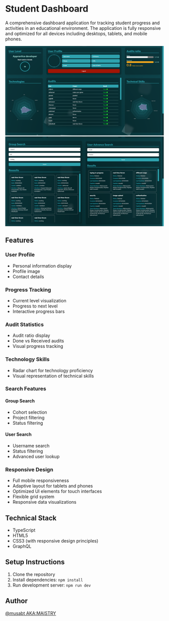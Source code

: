 # Student Dashboard

A comprehensive dashboard application for tracking student progress and activities in an educational environment. The application is fully responsive and optimized for all devices including desktops, tablets, and mobile phones.

![Main Dashboard](./.github/images/Dashboard.png)
![Search Section](./.github/images/Search.png)

## Features

### User Profile
- Personal information display
- Profile image
- Contact details

### Progress Tracking
- Current level visualization
- Progress to next level
- Interactive progress bars

### Audit Statistics
- Audit ratio display
- Done vs Received audits
- Visual progress tracking

### Technology Skills
- Radar chart for technology proficiency
- Visual representation of technical skills

### Search Features
#### Group Search
- Cohort selection
- Project filtering
- Status filtering

#### User Search
- Username search
- Status filtering
- Advanced user lookup

### Responsive Design
- Full mobile responsiveness
- Adaptive layout for tablets and phones
- Optimized UI elements for touch interfaces
- Flexible grid system
- Responsive data visualizations

## Technical Stack
- TypeScript
- HTML5
- CSS3 (with responsive design principles)
- GraphQL

## Setup Instructions
1. Clone the repository
2. Install dependencies: `npm install`
3. Run development server: `npm run dev`

## Author
[@musabt AKA:MAISTRY](https://github.com/MAISTRY)
